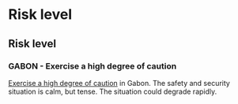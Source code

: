 # Risk level

## Risk level

### GABON - Exercise a high degree of caution

[Exercise a high degree of caution](#levels "Risk Levels") in Gabon. The safety and security situation is calm, but tense. The situation could degrade rapidly.